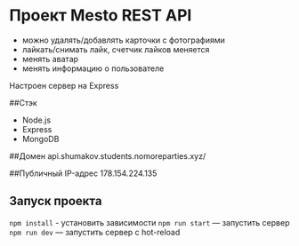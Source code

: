 # Проект Mesto REST API
 * можно удалять/добавлять карточки с фотографиями
 * лайкать/снимать лайк, счетчик лайков меняется
 * менять аватар
 * менять информацию о пользователе
 
Настроен сервер на Express
  
##Cтэк
* Node.js
* Express
* MongoDB

##Домен
api.shumakov.students.nomoreparties.xyz/

##Публичный IP-адрес
178.154.224.135


## Запуск проекта
`npm install` - установить зависимости
`npm run start` — запустить сервер   
`npm run dev` — запустить сервер с hot-reload

